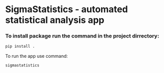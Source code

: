 # SigmaStatistics - automated statistical analysis app

### To install package run the command in the project dirrectory:
```bash
pip install .
```

To run the app use command:
```bash
sigmastatistics
```